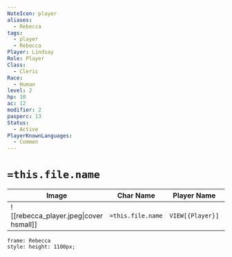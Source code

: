 ```yaml
---
NoteIcon: player
aliases:
  - Rebecca
tags:
  - player
  - Rebecca
Player: Lindsay
Role: Player
Class:
  - Cleric
Race:
  - Human
level: 2
hp: 10
ac: 12
modifier: 2
pasperc: 13
Status:
  - Active
PlayerKnownLanguages:
  - Common
---
```



# `=this.file.name`

| Image                                  | Char Name         | Player Name      | Class           | Race           | Level           |
| -------------------------------------- | ----------------- | ---------------- | --------------- | -------------- | --------------- |
| ![[rebecca_player.jpeg\|cover hsmall]] | `=this.file.name` | `VIEW[{Player}]` | `VIEW[{Class}]` | `VIEW[{Race}]` | `VIEW[{level}]` |

```custom-frames
frame: Rebecca
style: height: 1100px;
```

